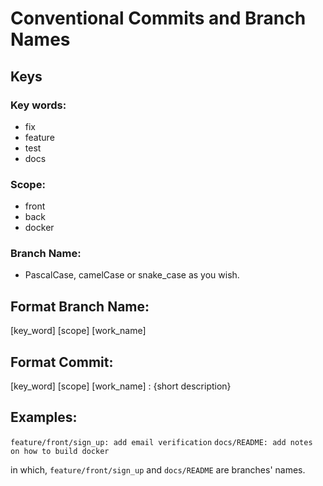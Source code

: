 # Conventional Commits and Branch Names

## Keys

### Key words:

- fix
- feature
- test
- docs

### Scope:

- front
- back
- docker

### Branch Name:

- PascalCase, camelCase or snake_case as you wish.

## Format Branch Name:

[key_word] [scope] [work_name]

## Format Commit:

[key_word] [scope] [work_name] : {short description}

## Examples:

`feature/front/sign_up: add email verification`
`docs/README: add notes on how to build docker`

in which, `feature/front/sign_up` and `docs/README` are branches' names.
